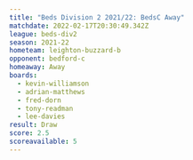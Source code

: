 ```yaml
---
title: "Beds Division 2 2021/22: BedsC Away"
matchdate: 2022-02-17T20:30:49.342Z
league: beds-div2
season: 2021-22
hometeam: leighton-buzzard-b
opponent: bedford-c
homeaway: Away
boards:
  - kevin-williamson
  - adrian-matthews
  - fred-dorn
  - tony-readman
  - lee-davies
result: Draw
score: 2.5
scoreavailable: 5
---
```


